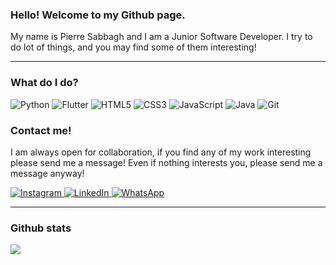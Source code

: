 



### Hello! Welcome to my Github page.

My name is Pierre Sabbagh and I am a Junior Software Developer. I try to do lot of things, and you may find some of them interesting!

---

### What do I do?

<p>
<img alt="Python" src="https://img.shields.io/badge/Python-3776AB?logo=python&logoColor=white&style=flat"/>
<img alt="Flutter" src="https://img.shields.io/badge/Flutter-02569B?logo=flutter&logoColor=white&style=flat"/>
<img alt="HTML5" src="https://img.shields.io/badge/HTML5-E34F26?logo=html5&logoColor=white&style=flat"/>
<img alt="CSS3" src="https://img.shields.io/badge/CSS3-1572B6?logo=css3&logoColor=white&style=flat"/>
<img alt="JavaScript" src="https://img.shields.io/badge/JavaScript-F7DF1E?logo=javascript&logoColor=white&style=flat"/>
<img alt="Java" src="https://img.shields.io/badge/Java-007396?logo=java&logoColor=white&style=flat"/>
<img alt="Git" src="https://img.shields.io/badge/Git-F05032?logo=git&logoColor=white&style=flat"/>
</p>

### Contact me!

I am always open for collaboration, if you find any of my work interesting please send me a message! Even if nothing interests you, please send me a message anyway!

<p>
  <a href="https://www.instagram.com/sabbaghpierre/">
    <img alt="Instagram" src="https://img.shields.io/badge/Instagram-E4405F?logo=instagram&logoColor=white&style&style=for-the-badge" />
  </a>
    <a href="https://www.linkedin.com/in/sabbaghpierre/">
    <img alt="LinkedIn" src="https://img.shields.io/badge/linkedin-0077B5?logo=LinkedIn&logoColor=white&style&style=for-the-badge" />
  </a>
  <a href="https://wa.me/96176630992">
    <img alt="WhatsApp" src="https://img.shields.io/badge/WhatsApp-0077B5?logo=WhatsApp&logoColor=white&style&style=for-the-badge" />
  </a>
 </p>
 
 ---
 
 ### Github stats
 
 <img align="center" src="https://github-readme-stats.vercel.app/api/top-langs/?username=Sabsons&layout=compact&theme=radical" />

